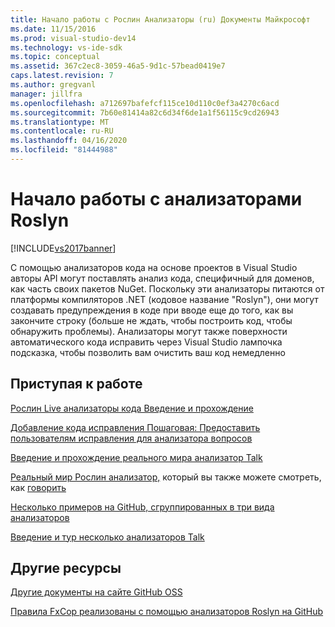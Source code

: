 ```yaml
---
title: Начало работы с Рослин Анализаторы (ru) Документы Майкрософт
ms.date: 11/15/2016
ms.prod: visual-studio-dev14
ms.technology: vs-ide-sdk
ms.topic: conceptual
ms.assetid: 367c2ec8-3059-46a5-9d1c-57bead0419e7
caps.latest.revision: 7
ms.author: gregvanl
manager: jillfra
ms.openlocfilehash: a712697bafefcf115ce10d110c0ef3a4270c6acd
ms.sourcegitcommit: 7b60e81414a82c6d34f6de1a1f56115c9cd26943
ms.translationtype: MT
ms.contentlocale: ru-RU
ms.lasthandoff: 04/16/2020
ms.locfileid: "81444988"
---
```

# <a name="getting-started-with-roslyn-analyzers"></a>Начало работы с анализаторами Roslyn
[!INCLUDE[vs2017banner](../includes/vs2017banner.md)]

С помощью анализаторов кода на основе проектов в Visual Studio авторы API могут поставлять анализ кода, специфичный для доменов, как часть своих пакетов NuGet.  Поскольку эти анализаторы питаются от платформы компиляторов .NET (кодовое название "Roslyn"), они могут создавать предупреждения в коде при вводе еще до того, как вы закончите строку (больше не ждать, чтобы построить код, чтобы обнаружить проблемы).  Анализаторы могут также поверхности автоматического кода исправить через Visual Studio лампочка подсказка, чтобы позволить вам очистить ваш код немедленно

## <a name="getting-started"></a>Приступая к работе
[Рослин Live анализаторы кода Введение и прохождение](https://msdn.microsoft.com/magazine/dn879356.aspx)

[Добавление кода исправления Пошаговая: Предоставить пользователям исправления для анализатора вопросов](https://msdn.microsoft.com/magazine/dn904670.aspx)

[Введение и прохождение реального мира анализатор Talk](https://channel9.msdn.com/events/Build/2015/3-725)

[Реальный мир Рослин анализатор,](../extensibility/roslyn-analyzers-and-code-aware-library-for-immutablearrays.md) который вы также можете смотреть, как [говорить](https://channel9.msdn.com/events/Build/2015/3-725)

[Несколько примеров на GitHub, сгруппированных в три вида анализаторов](https://github.com/dotnet/roslyn/blob/master/docs/analyzers/Analyzer%20Samples.md)

[Введение и тур несколько анализаторов Talk](https://channel9.msdn.com/Events/dotnetConf/2015/NET-Compiler-Platform-Roslyn-Analyzers-and-the-Rise-of-Code-Aware-Libraries)

## <a name="other-resources"></a>Другие ресурсы
[Другие документы на сайте GitHub OSS](https://github.com/dotnet/roslyn/tree/master/docs/analyzers)

[Правила FxCop реализованы с помощью анализаторов Roslyn на GitHub](https://github.com/dotnet/roslyn/tree/master/src/Features/Core/Portable/Diagnostics/Analyzers)
